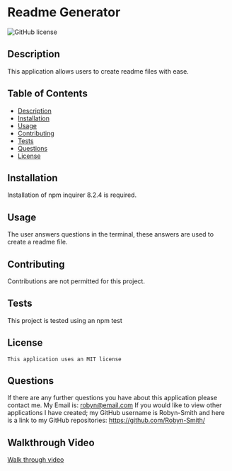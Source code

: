 # Readme Generator
![GitHub license](https://img.shields.io/badge/license-MIT-blue.svg)

  ## Description
  This application allows users to create readme files with ease.

  ## Table of Contents
  + [Description](#description)
  + [Installation](#installation)
  + [Usage](#usage)
  + [Contributing](#contributing)
  + [Tests](#tests)
  + [Questions](#questions)
  + [License](#license)

  ## Installation
  Installation of npm inquirer 8.2.4 is required.


  ## Usage
  The user answers questions in the terminal, these answers are used to create a readme file.


  ## Contributing
  Contributions are not permitted for this project.


  ## Tests
  This project is tested using an npm test


  ## License 
    This application uses an MIT license


  ## Questions
  If there are any further questions you have about this application please contact me. 
  My Email is: robyn@email.com
  If you would like to view other applications I have created; my GitHub username is Robyn-Smith and here is a link to my GitHub repositories: https://github.com/Robyn-Smith/


  ## Walkthrough Video
  [Walk through video](./assets/Untitled%20video%20-%20Made%20with%20Clipchamp.mp4)